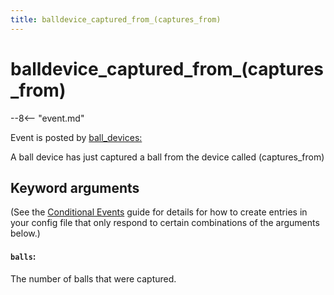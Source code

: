 ```yaml
---
title: balldevice_captured_from_(captures_from)
---
```


# balldevice_captured_from_(captures_from)


--8<-- "event.md"

Event is posted by [ball_devices:](../config/ball_devices.md)

A ball device has just captured a ball from the device called
(captures_from)

## Keyword arguments

(See the [Conditional Events](overview/conditional.md)
guide for details for how to create entries in your config file that
only respond to certain combinations of the arguments below.)

#### `balls`:

The number of balls that were captured.
